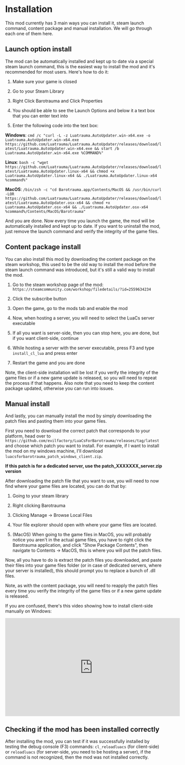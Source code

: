# Installation

This mod currently has 3 main ways you can install it, steam launch command, content package and manual installation. We will go through each one of them here.

## Launch option install

The mod can be automatically installed and kept up to date via a special steam launch command, this is the easiest way to install the mod and it's recommended for most users. Here's how to do it:

1. Make sure your game is closed

2. Go to your Steam Library

3. Right Click Barotrauma and Click Properties

4. You should be able to see the Launch Options and below it a text box that you can enter text into

5. Enter the following code into the text box:

**Windows**: ```cmd /c "curl -L -z Luatrauma.AutoUpdater.win-x64.exe -o Luatrauma.AutoUpdater.win-x64.exe https://github.com/Luatrauma/Luatrauma.AutoUpdater/releases/download/latest/Luatrauma.AutoUpdater.win-x64.exe && start /b Luatrauma.AutoUpdater.win-x64.exe %COMMAND%"```

**Linux**: ```bash -c "wget https://github.com/Luatrauma/Luatrauma.AutoUpdater/releases/download/latest/Luatrauma.AutoUpdater.linux-x64 && chmod +x Luatrauma.AutoUpdater.linux-x64 && ./Luatrauma.AutoUpdater.linux-x64 %command%"```

**MacOS**: ```/bin/zsh -c "cd Barotrauma.app/Contents/MacOS && /usr/bin/curl -LOR https://github.com/Luatrauma/Luatrauma.AutoUpdater/releases/download/latest/Luatrauma.AutoUpdater.osx-x64 && chmod +x Luatrauma.AutoUpdater.osx-x64 && ./Luatrauma.AutoUpdater.osx-x64 %command%/Contents/MacOS/Barotrauma"```

And you are done. Now every time you launch the game, the mod will be automatically installed and kept up to date. If you want to uninstall the mod, just remove the launch command and verify the integrity of the game files.

## Content package install

You can also install this mod by downloading the content package on the steam workshop, this used to be the old way to install the mod before the steam launch command was introduced, but it's still a valid way to install the mod.

1. Go to the steam workshop page of the mod: `https://steamcommunity.com/workshop/filedetails/?id=2559634234`

2. Click the subscribe button

3. Open the game, go to the mods tab and enable the mod

4. Now, when hosting a server, you will need to select the LuaCs server executable

5. If all you want is server-side, then you can stop here, you are done, but if you want client-side, continue

6. While hosting a server with the server executable, press F3 and type `install_cl_lua` and press enter

7. Restart the game and you are done

Note, the client-side installation will be lost if you verify the integrity of the game files or if a new game update is released, so you will need to repeat the process if that happens. Also note that you need to keep the content package updated, otherwise you can run into issues.

## Manual install

And lastly, you can manually install the mod by simply downloading the patch files and pasting them into your game files.

First you need to download the correct patch that corresponds to your platform, head over to `https://github.com/evilfactory/LuaCsForBarotrauma/releases/tag/latest` and choose which patch you want to install. For example, if I want to install the mod on my windows machine, I'll download `luacsforbarotrauma_patch_windows_client.zip`.

**If this patch is for a dedicated server, use the patch_XXXXXXX_server.zip version**

After downloading the patch file that you want to use, you will need to now find where your game files are located, you can do that by:

1. Going to your steam library

2. Right clicking Barotrauma

3. Clicking Manage -> Browse Local Files

4. Your file explorer should open with where your game files are located.

5. (MacOS) When going to the game files in MacOS, you will probably notice you aren't in the actual game files, you have to right click the Barotrauma application, and click "Show Package Contents", then navigate to Contents -> MacOS, this is where you will put the patch files.

Now, all you have to do is extract the patch files you downloaded, and paste their files into your game files folder (or in case of dedicated servers, where your server is installed), this should prompt you to replace a bunch of .dll files.

Note, as with the content package, you will need to reapply the patch files every time you verify the integrity of the game files or if a new game update is released.

If you are confused, there's this video showing how to install client-side manually on Windows:

<iframe width="560" height="315" src="https://www.youtube.com/embed/1T0srKPp5BI" title="YouTube video player" frameborder="0" allow="accelerometer; autoplay; clipboard-write; encrypted-media; gyroscope; picture-in-picture" allowfullscreen></iframe>

## Checking if the mod has been installed correctly

After installing the mod, you can test if it was successfully installed by testing the debug console (F3) commands: `cl_reloadluacs` (for client-side) or `reloadluacs` (for server-side, you need to be hosting a server), if the command is not recognized, then the mod was not installed correctly.